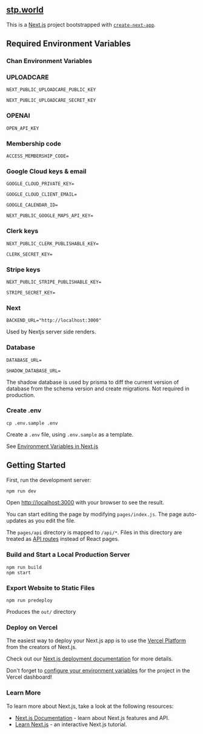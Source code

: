 ## [stp.world](https://www.stp.world/)

This is a [Next.js](https://nextjs.org/) project bootstrapped with [`create-next-app`](https://github.com/vercel/next.js/tree/canary/packages/create-next-app).

## Required Environment Variables

### Chan Environment Variables

### UPLOADCARE
```
NEXT_PUBLIC_UPLOADCARE_PUBLIC_KEY
```
```
NEXT_PUBLIC_UPLOADCARE_SECRET_KEY
```

### OPENAI
```
OPEN_API_KEY
```

### Membership code
```
ACCESS_MEMBERSHIP_CODE=
```

### Google Cloud keys & email
```
GOOGLE_CLOUD_PRIVATE_KEY=
```
```
GOOGLE_CLOUD_CLIENT_EMAIL=
```
```
GOOGLE_CALENDAR_ID=
```
```
NEXT_PUBLIC_GOOGLE_MAPS_API_KEY=
```

### Clerk keys
```
NEXT_PUBLIC_CLERK_PUBLISHABLE_KEY=
```
```
CLERK_SECRET_KEY=
```

### Stripe keys
```
NEXT_PUBLIC_STRIPE_PUBLISHABLE_KEY=
```
```
STRIPE_SECRET_KEY=
```

### Next
```
BACKEND_URL="http://localhost:3000"
```
Used by Nextjs server side renders.

### Database
```
DATABASE_URL=
```
```
SHADOW_DATABASE_URL=
```
The shadow database is used by prisma to diff the current version of database from the schema version 
and create migrations. Not required in production.

### Create .env
```
cp .env.sample .env
```
Create a `.env` file, using `.env.sample` as a template.

See [Environment Variables in Next.js](https://nextjs.org/docs/basic-features/environment-variables)

## Getting Started
First, run the development server:

```bash
npm run dev
```

Open [http://localhost:3000](http://localhost:3000) with your browser to see the result.

You can start editing the page by modifying `pages/index.js`. The page auto-updates as you edit the file.

The `pages/api` directory is mapped to `/api/*`. Files in this directory are treated as [API routes](https://nextjs.org/docs/api-routes/introduction) instead of React pages.

### Build and Start a Local Production Server
```
npm run build
npm start
```

### Export Website to Static Files
```
npm run predeploy
```
Produces the `out/` directory

### Deploy on Vercel

The easiest way to deploy your Next.js app is to use the [Vercel Platform](https://vercel.com/new?utm_medium=default-template&filter=next.js&utm_source=create-next-app&utm_campaign=create-next-app-readme) from the creators of Next.js.

Check out our [Next.js deployment documentation](https://nextjs.org/docs/deployment) for more details.

Don't forget to [configure your environment variables](https://vercel.com/docs/concepts/projects/environment-variables) for the project in the Vercel dashboard!

### Learn More

To learn more about Next.js, take a look at the following resources:

- [Next.js Documentation](https://nextjs.org/docs) - learn about Next.js features and API.
- [Learn Next.js](https://nextjs.org/learn) - an interactive Next.js tutorial.
